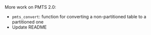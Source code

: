 More work on PMTS 2.0:

- `pmts_convert`: function for converting a non-partitioned table to a
  partitioned one
- Update README
